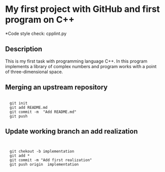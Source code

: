 
My first project with GitHub and first program on C++
=====================

*Code style check: cpplint.py

## Description

This is my first task with programming language C++.
In this program implements a library of complex numbers and program works with a point of three-dimensional space.

## Merging an upstream repository

```
  
  git init
  git add README.md
  git commit -m  "Add README.md"
  git push
```
## Update working branch an add realization
```


  git chekout -b implementation
  git add *
  git commit -m "Add first realization"
  git push origin  implementation

```